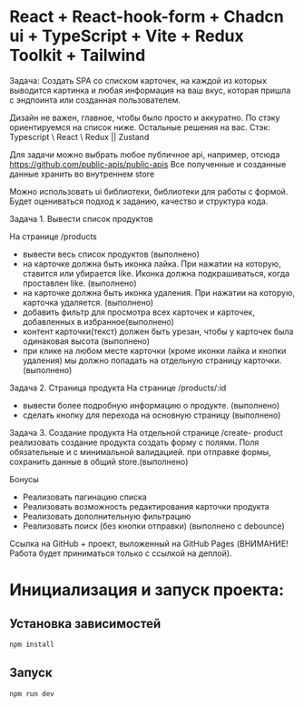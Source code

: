# React + React-hook-form + Chadcn ui + TypeScript + Vite + Redux Toolkit + Tailwind 
Задача: 
Создать SPA со списком карточек, на каждой из которых выводится картинка и любая информация на ваш вкус, которая пришла с эндпоинта или созданная пользователем.

Дизайн не важен, главное, чтобы было просто и аккуратно. По стэку ориентируемся на список ниже. Остальные решения на вас.
Стэк: Typescript \ React \ Redux || Zustand

Для задачи можно выбрать любое публичное api, например, отсюда https://github.com/public-apis/public-apis Все полученные и созданные данные хранить во внутреннем store


Можно использовать ui библиотеки, библиотеки для работы с формой. 
Будет оцениваться подход к заданию, качество и структура кода.

Задача 1. Вывести список продуктов

На странице /products
- вывести весь список продуктов  (выполнено)
- на карточке должна быть иконка лайка. При нажатии на которую, ставится или убирается like. Иконка должна подкрашиваться, когда проставлен like.  (выполнено)
- на карточке должна быть иконка удаления. При нажатии на которую, карточка удаляется. (выполнено)
- добавить фильтр для просмотра всех карточек и карточек, добавленных в избранное(выполнено) 
- контент карточки(текст) должен быть урезан, чтобы у карточек была одинаковая высота (выполнено)
- при клике на любом месте карточки (кроме иконки лайка и кнопки удаления) мы должно попадать на отдельную страницу карточки. (выполнено)

Задача 2. Страница продукта
На странице /products/:id
- вывести более подробную информацию о продукте. (выполнено)
- сделать кнопку для перехода на основную страницу (выполнено)

Задача 3. Создание продукта
На отдельной странице /create- product реализовать создание продукта
создать форму с полями. Поля обязательные и с минимальной валидацией.
при отправке формы, сохранить данные в общий store.(выполнено)

Бонусы

- Реализовать пагинацию списка
- Реализовать возможность редактирования карточки продукта
- Реализовать дополнительную фильтрацию
- Реализовать поиск (без кнопки отправки) (выполнено с debounce)

Ссылка на GitHub + проект, выложенный на GitHub Pages (ВНИМАНИЕ! Работа будет приниматься только с ссылкой на деплой).

# Инициализация и запуск проекта:

## Установка зависимостей
  ```bash
  npm install
  ```

## Запуск
  ```bash
  npm run dev
  ```


